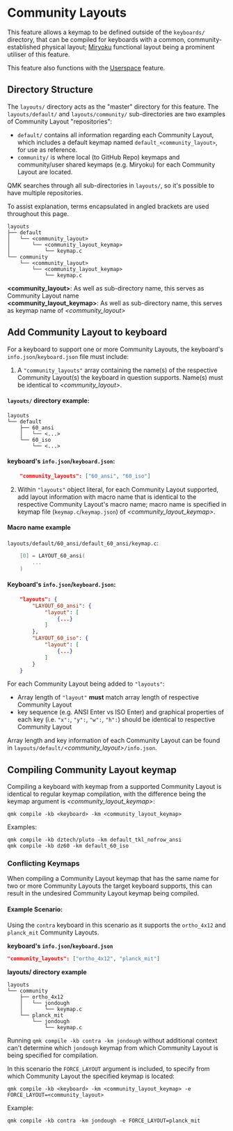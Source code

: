 # Community Layouts

This feature allows a keymap to be defined outside of the `keyboards/` directory, that can be compiled for keyboards with a common, community-established physical layout; [Miryoku](https://github.com/manna-harbour/miryoku) functional layout being a prominent utiliser of this feature.

This feature also functions with the [Userspace](./feature_userspace.md) feature.

## Directory Structure
The `layouts/` directory acts as the "master" directory for this feature.
The `layouts/default/` and `layouts/community/` sub-directories are two examples of Community Layout "repositories":
- `default/` contains all information regarding each Community Layout, which includes a default keymap named `default_<community_layout>`, for use as reference.  
- `community/` is where local (to GitHub Repo) keymaps and community/user shared keymaps (e.g. Miryoku) for each Community Layout are located.

QMK searches through all sub-directories in `layouts/`, so it's possible to have multiple repositories.

To assist explanation, terms encapsulated in angled brackets are used throughout this page.
```
layouts
├── default
│   └── <community_layout>
│       └── <community_layout_keymap>
│           └── keymap.c
└── community
    └── <community_layout>
        └── <community_layout_keymap>
            └── keymap.c
```
**<community_layout>**: As well as sub-directory name, this serves as Community Layout name  
**<community_layout_keymap>**: As well as sub-directory name, this serves as keymap name of *<community_layout>*

## Add Community Layout to keyboard

For a keyboard to support one or more Community Layouts, the keyboard's `info.json`/`keyboard.json` file must include:
1. A `"community_layouts"` array containing the name(s) of the respective Community Layout(s) the keyboard in question supports. Name(s) must be identical to *<community_layout>*.
#### `layouts/` directory example:
```
layouts
└── default
    ├── 60_ansi
    │   └── <...>
    └── 60_iso
        └── <...>
```
#### keyboard's `info.json`/`keyboard.json`:
```json
    "community_layouts": ["60_ansi", "60_iso"]
```
2. Within `"layouts"` object literal, for each Community Layout supported, add layout information with macro name that is identical to the respective Community Layout's macro name; macro name is specified in keymap file (`keymap.c`/`keymap.json`) of *<community_layout_keymap>*.

#### Macro name example
`layouts/default/60_ansi/default_60_ansi/keymap.c`:
```c
    [0] = LAYOUT_60_ansi(
        ...
    )
```

#### Keyboard's `info.json`/`keyboard.json`:
```json
    "layouts": {
        "LAYOUT_60_ansi": {
            "layout": [
                {...}
            ]
        },
        "LAYOUT_60_iso": {
            "layout": [
                {...}
            ]
        }
    }
```

For each Community Layout being added to `"layouts"`:
- Array length of `"layout"` **must** match array length of respective Community Layout
- key sequence (e.g. ANSI Enter vs ISO Enter) and graphical properties of each key (i.e. `"x":`, `"y":`, `"w":`, `"h":`) should be identical to respective Community Layout  

Array length and key information of each Community Layout can be found in `layouts/default/`*<community_layout>*`/info.json`.

## Compiling Community Layout keymap
Compiling a keyboard with keymap from a supported Community Layout is identical to regular keymap compilation, with the difference being the keymap argument is *<community_layout_keymap>*: 

    qmk compile -kb <keyboard> -km <community_layout_keymap>

Examples:

    qmk compile -kb dztech/pluto -km default_tkl_nofrow_ansi
    qmk compile -kb dz60 -km default_60_iso

### Conflicting Keymaps
When compiling a Community Layout keymap that has the same name for two or more Community Layouts the target keyboard supports, this can result in the undesired Community Layout keymap being compiled.

#### Example Scenario:
Using the `contra` keyboard in this scenario as it supports the `ortho_4x12` and `planck_mit` Community Layouts.

**keyboard's `info.json`/`keyboard.json`**
```json
"community_layouts": ["ortho_4x12", "planck_mit"]
```

**layouts/ directory example**
```
layouts
└── community
    ├── ortho_4x12
    │   └── jondough
    │       └── keymap.c
    └── planck_mit 
        └── jondough
            └── keymap.c
```
Running `qmk compile -kb contra -km jondough` without additional context can't determine which `jondough` keymap from which Community Layout is being specified for compilation.

In this scenario the `FORCE_LAYOUT` argument is included, to specify from which Community Layout the specified keymap is located:

    qmk compile -kb <keyboard> -km <community_layout_keymap> -e FORCE_LAYOUT=<community_layout>

Example:

    qmk compile -kb contra -km jondough -e FORCE_LAYOUT=planck_mit
